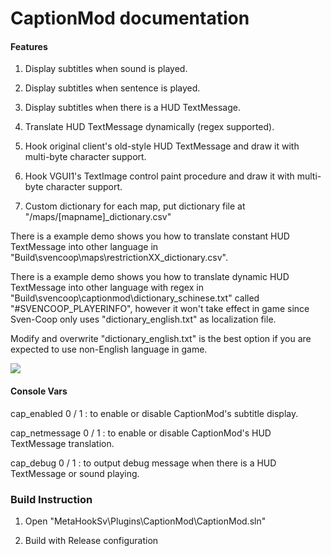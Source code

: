 # CaptionMod documentation

#### Features

1. Display subtitles when sound is played.

2. Display subtitles when sentence is played.

3. Display subtitles when there is a HUD TextMessage.

4. Translate HUD TextMessage dynamically (regex supported).

5. Hook original client's old-style HUD TextMessage and draw it with multi-byte character support.

6. Hook VGUI1's TextImage control paint procedure and draw it with multi-byte character support.

7. Custom dictionary for each map, put dictionary file at "/maps/[mapname]_dictionary.csv"

There is a example demo shows you how to translate constant HUD TextMessage into other language in "Build\svencoop\maps\restrictionXX_dictionary.csv".

There is a example demo shows you how to translate dynamic HUD TextMessage into other language with regex in "Build\svencoop\captionmod\dictionary_schinese.txt" called "#SVENCOOP_PLAYERINFO", however it won't take effect in game since Sven-Coop only uses "dictionary_english.txt" as localization file.

Modify and overwrite "dictionary_english.txt" is the best option if you are expected to use non-English language in game.

![](https://github.com/hzqst/MetaHookSv/raw/main/img/1.png)

#### Console Vars

cap_enabled 0 / 1 : to enable or disable CaptionMod's subtitle display.

cap_netmessage 0 / 1 : to enable or disable CaptionMod's HUD TextMessage translation.

cap_debug 0 / 1 : to output debug message when there is a HUD TextMessage or sound playing.

### Build Instruction

1. Open "MetaHookSv\Plugins\CaptionMod\CaptionMod.sln"

2. Build with Release configuration
